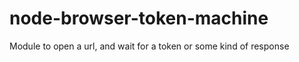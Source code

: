 node-browser-token-machine
==========================

Module to open a url, and wait for a token or some kind of response